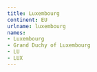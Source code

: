 ```yaml
---
title: Luxembourg
continent: EU
urlname: luxembourg
names:
- Luxembourg
- Grand Duchy of Luxembourg
- LU
- LUX
---
```


